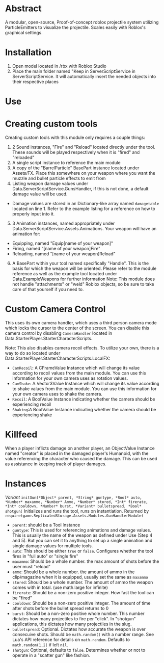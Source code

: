 # Abstract
 A modular, open-source, Proof-of-concept roblox projectile system utilizing ParticleEmitters to visualize the projectile. 
 Scales easily with Roblox's graphical settings.
 
# Installation
 1. Open model located in /rbx with Roblox Studio
 2. Place the main folder named "Keep in ServerScriptService in ServerScriptService. It will automatically insert the needed objects into their respective places

# Use

# Creating custom tools
Creating custom tools with this module only requires a couple things:
1. 2 Sound instances, "Fire" and "Reload" located directly under the tool. These sounds will be played respectively when it is "fired" and "reloaded"
2. A single script instance to reference the main module
3. A copy of the "BarrelParticle" BasePart instance located under Assets/FX. Place this somewhere on your weapon where you want the muzzle and bullet particle effects to emit from
4. Listing weapon damage values under Data.ServerScriptService.GunsHandler, if this is not done, a default damage value will be used.
 - Damage values are stored in an Dictionary-like array named `damagetable` located on line 1. Refer to the example listing for a reference on how to properly input into it.
5. 3 Animation instances, named appropriately under Data.ServerScriptService.Assets.Animations. Your weapon will have an animation for:
 - Equipping, named "Equip[name of your weapon]"
 - Firing, named "[name of your weapon]Fire"
 - Reloading, named "[name of your weapon]Reload"
6. A BasePart within your tool named specifically "Handle". This is the basis for which the weapon will be oriented.
 Please refer to the module reference as well as the example tool located under Data.ExampleWeapons for further information
Note: This module does not handle "attachments" or "weld" Roblox objects, so be sure to take care of that yourself if you need to.

# Custom Camera Control
This uses its own camera handler, which uses a third person camera mode which locks the cursor to the center of the screen. You can disable this camera control by disabling `CameraHandler` located in Data.StarterPlayer.StarterCharacterScripts.

Note: This also disables camera recoil effects. To utilize your own, there is a way to do so located under Data.StarterPlayer.StarterCharacterScripts.LocalFX:
- `CamRecoil`: A CFrameValue Instance which will change its value according to recoil values from the main module. You can use this information for your own camera uses as rotation values.
- `CamShake`: A Vector3Value Instance which will change its value according to shake values from the main module. You can use this information for your own camera uses to shake the camera.
- `Recoil`: A BoolValue Instance indicating whether the camera should be experiencing recoil
- `Shaking`:A BoolValue Instance indicating whether the camera should be experiencing shake

# Killfeed
When a player inflicts damage on another player, an ObjectValue Instance named "creator" is placed in the damaged player's Humanoid, with the value referencing the character who caused the damage. This can be used as assistance in keeping track of player damages.


# Instances
*Variant* `initGun(*Object* parent, *String* guntype, *Bool* auto, *Number* maxammo, *Number* Ammo, *Number* stored, *Int* firerate, *Int* cooldown, *Number* burst, *Variant* bulletspread, *Bool* shotgun)`
Initializes and runs the tool, runs on instantiation. Returned by `require(game.ReplicatedStorage.Assets.Modules.GunHandlerModule)`
- `parent`: should be a Tool Instance
- `guntype`: This is used for referencing animations and damage values. This is usually the name of the weapon as defined under Use (Step 4 and 5). But you can set it to anything to set up a single animation and single damage values for multiple tools.
- `auto`: This should be either `true` or `false`. Configures whether the tool fires in "full auto" or "single fire"
- `maxammo`: Should be a whole number. the max amount of shots before the user must "reload"
- `ammo`: Should be a whole number. the amount of ammo in the clip/magazine when it is equipped, usually set the same as `maxammo`
- `stored`: Should be a whole number. The amount of ammo the weapon comes with in total. (use math.large for infinite)
- `firerate`: Should be a non-zero positive integer. How fast the tool can be "fired"
- `cooldown`: Should be a non-zero positive integer. The amount of time after shots before the bullet spread returns to 0
- `burst`: Should be a non-zero positive whole number. This number dictates how many projectiles to fire per "click". In "shotgun" applications, this dictates how many projectiles in the slug.
- `bulletspread`: Optional. Dictates how accurate the weapon is over consecuive shots. Should be `math.random()` with a number range. See Lua's API reference for details on `math.random`. Defaults to `math.random(1,2)` if left `nil`.
- `shotgun`: Optional, defaults to `false`. Determines whether or not to operate in a "scatter gun" like fashion.

 
